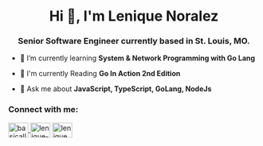 <h1 align="center">Hi 👋, I'm Lenique Noralez</h1>
<h3 align="center">Senior Software Engineer currently based in St. Louis, MO.</h3>

- 🌱 I’m currently learning **System & Network Programming with Go Lang**
  
- 📖 I'm currently Reading **Go In Action 2nd Edition**

- 💬 Ask me about **JavaScript, TypeScript, GoLang, NodeJs**


<h3 align="left">Connect with me:</h3>
<p align="left">
    <a href="https://twitter.com/basicallyneko" target="blank">
        <img
            align="center"
            src="https://raw.githubusercontent.com/rahuldkjain/github-profile-readme-generator/master/src/images/icons/Social/twitter.svg"
            alt="basicallyneko"
            height="30"
            width="40"/>
        </a>
  <a href="https://linkedin.com/in/lenique-noralez" target="blank"
    ><img
      align="center"
      src="https://raw.githubusercontent.com/rahuldkjain/github-profile-readme-generator/master/src/images/icons/Social/linked-in-alt.svg"
      alt="lenique-noralez"
      height="30"
      width="40"
  /></a>
  <a href="https://instagram.com/lenique_noralez" target="blank"
    ><img
      align="center"
      src="https://raw.githubusercontent.com/rahuldkjain/github-profile-readme-generator/master/src/images/icons/Social/instagram.svg"
      alt="lenique_noralez"
      height="30"
      width="40"
  /></a>
</p>


